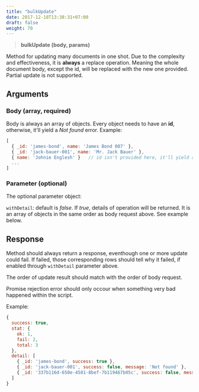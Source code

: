 ```yaml
---
title: "bulkUpdate"
date: 2017-12-18T13:38:31+07:00
draft: false
weight: 70
---
```


> **bulkUpdate (body, params)**

Method for updating many documents in one shot. Due to the complexity and effectiveness, it is **always** a replace operation. Meaning the whole document body, except the id, will be replaced with the new one provided. Partial update is not supported.

## Arguments
### Body (array, required)

Body is always an array of objects. Every object needs to have an **id**, otherwise, it'll yield a *Not found* error. Example:

```javascript
[
  { _id: 'james-bond', name: 'James Bond 007' },
  { _id: 'jack-bauer-001', name: 'Mr. Jack Bauer' },
  { name: 'Johnie Englesh' }   // id isn't provided here, it'll yield an error
  ...
]
```

### Parameter (optional)

The optional parameter object:

`withDetail`: default is *false*. If *true*, details of operation will be returned. It is an array of objects in the same order as body request above. See example below.

## Response

Method should always return a response, eventhough one or more update could fail. If failed, those corresponding rows should tell why it failed, if enabled through `withDetail` parameter above.

The order of update result should match with the order of body request.

Promise rejection error should only occour when something very bad happened within the script.

Example:

```javascript
{
  success: true,
  stat: {
    ok: 1,
    fail: 2,
    total: 3
  },
  detail: [
    { _id: 'james-bond', success: true },
    { _id: 'jack-bauer-001', success: false, message: 'Not found' },
    { _id: '337b116d-650e-4581-8bef-7b119467b05c', success: false, message: 'Not found' }
  ]
}
```


